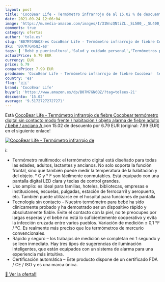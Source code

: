 ```yaml
---
layout: post
title: 'CocoBear Life - Termómetro infrarrojo de al 15.02 % de descuento'
date: 2021-09-24 12:06:04
image: 'https://m.media-amazon.com/images/I/31NnzQNtiZL._SL500_._SL400_.jpg'
comments: true
category: ofertas
author: 'tole.es'
slug: 'B07M7GN6QZ-es CocoBear Life - Termómetro infrarrojo de fiebre Cocobear...'
sku: 'B07M7GN6QZ-es'
tags: [ 'Bebé y puericultura','Salud y cuidado personal','Termómetros para bebé','bebé','cocobear life', ]
actualPrice: 6.79 EUR
currency: EUR
price: 6.79
comparePrice: 7.99 EUR
prodname: 'CocoBear Life - Termómetro infrarrojo de fiebre Cocobear  termómetro digital sin contacto  modo frente / habitación / objeto  alarma de fiebre  adulto / bebé / anciano  A '
country: 'es'
flag: '🇪🇸'
brand: 'CocoBear Life'
buyurl: 'https://www.amazon.es/dp/B07M7GN6QZ/?tag=tolees-21'
descuento: '15.02'
average: '9.51727272727271'
---
```


Está [CocoBear Life - Termómetro infrarrojo de fiebre Cocobear  termómetro digital sin contacto  modo frente / habitación / objeto  alarma de fiebre  adulto / bebé / anciano  A ](https://www.amazon.es/dp/B07M7GN6QZ/?tag=tolees-21) con 15.02 de descuento por 6.79 EUR (original: 7.99 EUR) en el siguiente enlace!

[![CocoBear Life - Termómetro infrarrojo de](https://m.media-amazon.com/images/I/31NnzQNtiZL._SL500_._SL400_.jpg)](https://www.amazon.es/dp/B07M7GN6QZ/?tag=tolees-21)

ℹ️:

- Termómetro multimodo: el termómetro digital está diseñado para todas las edades, adultos, lactantes y ancianos. No solo soporta la función frontal, sino que también puede medir la temperatura de la habitación y del objeto. ° C y ° F son fácilmente conmutables. Está equipado con una pantalla digital LED clara y teclas de control grandes.
- Uso amplio: es ideal para familias, hoteles, bibliotecas, empresas e instituciones, escuelas, pulgadas, estación de ferrocarril y aeropuerto, etc. También puede utilizarse en el hospital para funciones de pantalla.
- Tecnología sin contacto – Nuestro termómetro para bebé ha sido clínicamente probado y ha demostrado ser un dispositivo rápido y absolutamente fiable. Evite el contacto con la piel, no te preocupes por largas esperas y el bebé no está lo suficientemente cooperativo y evita la infección cruzada entre varios pueblos. Variación de medición ± 0,1 °F / °C. Es realmente más preciso que los termómetros de mercurio convencionales.
- Rápido y seguro – los trabajos de medición se completan en 1 segundo y se leen inmediato. Hay tres tipos de sugerencias de iluminación inteligentes, que están equipados con un sistema de alarma para una experiencia más intuitiva.
- Certificación automática – Este producto dispone de un certificado FDA / CE / ISO y es una marca única.

[🛒 Ver la oferta!!](https://www.amazon.es/dp/B07M7GN6QZ/?tag=tolees-21)
